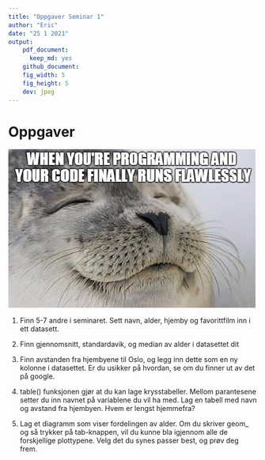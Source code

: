 ```yaml
---
title: "Oppgaver Seminar 1"
author: "Eric"
date: "25 1 2021"
output: 
    pdf_document: 
      keep_md: yes
    github_document:
    fig_width: 5
    fig_height: 5
    dev: jpeg
---
```




# Oppgaver

![](Bilder/Flaw.jpg)


1. Finn 5-7 andre i seminaret. Sett navn, alder, hjemby og favorittfilm inn i ett datasett. 

2.  Finn gjennomsnitt, standardavik, og median av alder i datasettet dit

3. Finn avstanden fra hjembyene til Oslo, og legg inn dette som en ny kolonne i datasettet. 
   Er du usikker på hvordan, se om du finner ut av det på google. 

4. table() funksjonen gjør at du kan lage krysstabeller. Mellom parantesene setter du inn navnet på variablene
   du vil ha med. Lag en tabell med navn og avstand fra hjembyen. Hvem er lengst hjemmefra?
   
5. Lag et diagramm som viser fordelingen av alder. Om du skriver geom_ og så trykker på tab-knappen,
   vil du kunne bla igjennom alle de forskjellige plottypene. Velg det du synes passer best, og prøv
   deg frem. 




